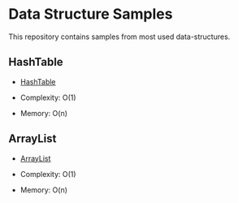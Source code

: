# Data Structure Samples

This repository contains samples from most used data-structures.


## HashTable

* [HashTable](app/hashtable/hashtable.go)

* Complexity: O(1)
* Memory: O(n)

## ArrayList

* [ArrayList](app/arraylist/arraylist.go)

* Complexity: O(1)
* Memory: O(n)
